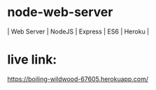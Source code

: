 # node-web-server
| Web Server | NodeJS | Express | ES6 | Heroku |
# live link:
https://boiling-wildwood-67605.herokuapp.com/